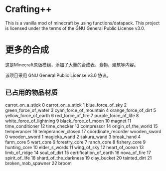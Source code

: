# Crafting++
This is a vanilla mod of minecraft by using functions/datapack. 
This project is licensed under the terms of the GNU General Public License v3.0.

# 更多的合成
这是Minecraft原版模组，添加了大量的合成表、食物、建筑等内容。

该项目采用 GNU General Public License v3.0 协议。

## 已占用的物品材质
carrot_on_a_stick
0	carrot_on_a_stick
1	blue_force_of_sky
2	green_force_of_water
3	cyan_force_of_mountain
4	orange_force_of_dirt
5	yellow_force_of_earth
6	red_force_of_fire
7	purple_force_of_life
8	white_force_of_lightning
9	black_force_of_moon
10	magnet
11	time_conditioner
12	time_checker
13	compressor
14	origin_of_the_world
15	temperancer
16	temperancer_closed
17	coordinate_recorder
wooden_sword
0	wooden_sword
1	magicka_wand
2	sakura_wand
3	break_hand
4	farm_core
5	wart_core
6	forestry_core
7	ranch_core
8	fishery_core
9	hunting_core
10	elder_s_words
11	wing_of_sky
12	heart_of_ocean
13	limb_of_ridge
14	soul_of_dirt
15	certification_of_earth
16	nova_of_fire
17	spirit_of_life
18	shard_of_the_darkness
19	clay_bucket	
20	tainted_dirt
21	broken_mob_spawner
22	broom
